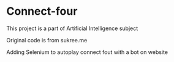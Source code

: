# Connect-four

This project is a part of Artificial Intelligence subject

Original code is from sukree.me

Adding Selenium to autoplay connect fout with a bot on website

